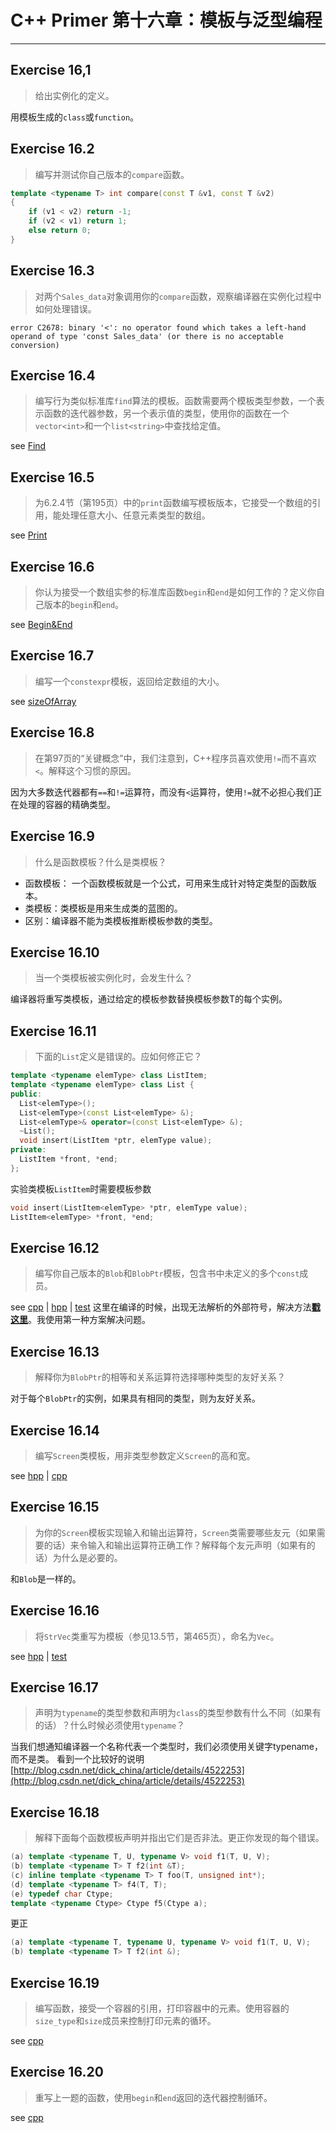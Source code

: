 # C++ Primer 第十六章：模板与泛型编程
-------------------------------------------

## Exercise 16,1
> 给出实例化的定义。

用模板生成的`class`或`function`。

## Exercise 16.2
> 编写并测试你自己版本的`compare`函数。

```cpp
template <typename T> int compare(const T &v1, const T &v2)
{
	if (v1 < v2) return -1;
	if (v2 < v1) return 1;
	else return 0;
}
```

## Exercise 16.3
> 对两个`Sales_data`对象调用你的`compare`函数，观察编译器在实例化过程中如何处理错误。

`error C2678: binary '<': no operator found which takes a left-hand operand of type 'const Sales_data' (or there is no acceptable conversion)`

## Exercise 16.4
> 编写行为类似标准库`find`算法的模板。函数需要两个模板类型参数，一个表示函数的迭代器参数，另一个表示值的类型，使用你的函数在一个`vector<int>`和一个`list<string>`中查找给定值。

see [Find](ex16_4_find.cpp)

## Exercise 16.5
> 为6.2.4节（第195页）中的`print`函数编写模板版本，它接受一个数组的引用，能处理任意大小、任意元素类型的数组。

see [Print](ex16_5_print.cpp)

## Exercise 16.6
> 你认为接受一个数组实参的标准库函数`begin`和`end`是如何工作的？定义你自己版本的`begin`和`end`。

see [Begin&End](ex16_6_beiginEnd.cpp)

## Exercise 16.7
> 编写一个`constexpr`模板，返回给定数组的大小。

see [sizeOfArray](ex16_7_sizeOfArray.cpp)

## Exercise 16.8
> 在第97页的“关键概念”中，我们注意到，C++程序员喜欢使用`!=`而不喜欢`<`。解释这个习惯的原因。

因为大多数迭代器都有`==`和`!=`运算符，而没有`<`运算符，使用`!=`就不必担心我们正在处理的容器的精确类型。

## Exercise 16.9
> 什么是函数模板？什么是类模板？

- 函数模板： 一个函数模板就是一个公式，可用来生成针对特定类型的函数版本。
- 类模板：类模板是用来生成类的蓝图的。
- 区别：编译器不能为类模板推断模板参数的类型。

## Exercise 16.10
> 当一个类模板被实例化时，会发生什么？

编译器将重写类模板，通过给定的模板参数替换模板参数T的每个实例。

## Exercise 16.11
> 下面的`List`定义是错误的。应如何修正它？
``` cpp
template <typename elemType> class ListItem;
template <typename elemType> class List {
public:
  List<elemType>();
  List<elemType>(const List<elemType> &);
  List<elemType>& operator=(const List<elemType> &);
  ~List();
  void insert(ListItem *ptr, elemType value);
private:
  ListItem *front, *end;
};
```

实验类模板`ListItem`时需要模板参数
```cpp
void insert(ListItem<elemType> *ptr, elemType value);
ListItem<elemType> *front, *end;
```

## Exercise 16.12
> 编写你自己版本的`Blob`和`BlobPtr`模板，包含书中未定义的多个`const`成员。

see [cpp](ex16_12_Blob.cpp) | [hpp](ex16_12_Blob.h) | [test](ex16_12_BlobTest.cpp)
这里在编译的时候，出现无法解析的外部符号，解决方法[**戳这里**](http://blog.csdn.net/u011619422/article/details/45148779)。我使用第一种方案解决问题。

## Exercise 16.13
> 解释你为`BlobPtr`的相等和关系运算符选择哪种类型的友好关系？

对于每个`BlobPtr`的实例，如果具有相同的类型，则为友好关系。

## Exercise 16.14
> 编写`Screen`类模板，用非类型参数定义`Screen`的高和宽。

see [hpp](ex16_14_Screen.h) | [cpp](ex16_14_ScreenTest.cpp)

## Exercise 16.15
> 为你的`Screen`模板实现输入和输出运算符，`Screen`类需要哪些友元（如果需要的话）来令输入和输出运算符正确工作？解释每个友元声明（如果有的话）为什么是必要的。

和`Blob`是一样的。

## Exercise 16.16
> 将`StrVec`类重写为模板（参见13.5节，第465页），命名为`Vec`。

see [hpp](ex16_16_Vec.h) | [test](ex16_16_VecTest.cpp)

## Exercise 16.17
> 声明为`typename`的类型参数和声明为`class`的类型参数有什么不同（如果有的话）？什么时候必须使用`typename`？

当我们想通知编译器一个名称代表一个类型时，我们必须使用关键字typename，而不是类。
看到一个比较好的说明[http://blog.csdn.net/dick_china/article/details/4522253](http://blog.csdn.net/dick_china/article/details/4522253)

## Exercise 16.18
> 解释下面每个函数模板声明并指出它们是否非法。更正你发现的每个错误。
```cpp
(a) template <typename T, U, typename V> void f1(T, U, V);
(b) template <typename T> T f2(int &T);
(c) inline template <typename T> T foo(T, unsigned int*);
(d) template <typename T> f4(T, T);
(e) typedef char Ctype;
template <typename Ctype> Ctype f5(Ctype a);
```

更正
```cpp
(a) template <typename T, typename U, typename V> void f1(T, U, V);
(b) template <typename T> T f2(int &);
```

## Exercise 16.19
> 编写函数，接受一个容器的引用，打印容器中的元素。使用容器的`size_type`和`size`成员来控制打印元素的循环。

see [cpp](ex16_19_vector.cpp)

## Exercise 16.20
> 重写上一题的函数，使用`begin`和`end`返回的迭代器控制循环。

see [cpp](ex16_20_vector.cpp)